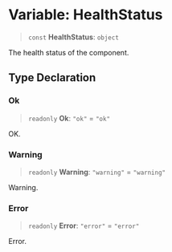 # Variable: HealthStatus

> `const` **HealthStatus**: `object`

The health status of the component.

## Type Declaration

### Ok

> `readonly` **Ok**: `"ok"` = `"ok"`

OK.

### Warning

> `readonly` **Warning**: `"warning"` = `"warning"`

Warning.

### Error

> `readonly` **Error**: `"error"` = `"error"`

Error.
